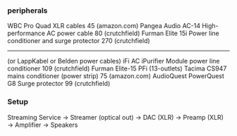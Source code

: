 ### peripherals
WBC Pro Quad XLR cables                                         45      (amazon.com)
Pangea Audio AC-14 High-performance AC power cable              80      (crutchfield)
Furman Elite 15i Power line conditioner and surge protector    270      (crutchfield)

--- 

(or LappKabel or Belden power cables)
iFi AC iPurifier Module power line conditioner                 109      (crutchfield)
Furman Elite-15 PFi (13-outlets)
Tacima CS947 mains conditioner (power strip)                    75      (amazon.com)
AudioQuest PowerQuest G8 Surge protector                        99      (crutchfield)


### Setup
Streaming Service → 
    Streamer (optical out) → 
        DAC (XLR) → 
            Preamp (XLR)  → 
                Amplifier → 
                    Speakers
